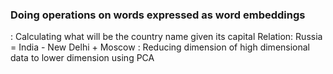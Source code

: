 ### Doing operations on words expressed as word embeddings
: Calculating what will be the country name given its capital
    Relation:  Russia =  India - New Delhi + Moscow 
: Reducing dimension of high dimensional data to lower dimension using PCA
